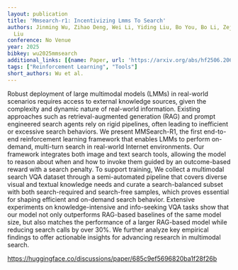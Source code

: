 ```yaml
---
layout: publication
title: 'Mmsearch-r1: Incentivizing Lmms To Search'
authors: Jinming Wu, Zihao Deng, Wei Li, Yiding Liu, Bo You, Bo Li, Zejun Ma, Ziwei
  Liu
conference: No Venue
year: 2025
bibkey: wu2025mmsearch
additional_links: [{name: Paper, url: 'https://arxiv.org/abs/hf2506.20670'}]
tags: ["Reinforcement Learning", "Tools"]
short_authors: Wu et al.
---
```

Robust deployment of large multimodal models (LMMs) in real-world scenarios requires access to external knowledge sources, given the complexity and dynamic nature of real-world information. Existing approaches such as retrieval-augmented generation (RAG) and prompt engineered search agents rely on rigid pipelines, often leading to inefficient or excessive search behaviors. We present MMSearch-R1, the first end-to-end reinforcement learning framework that enables LMMs to perform on-demand, multi-turn search in real-world Internet environments. Our framework integrates both image and text search tools, allowing the model to reason about when and how to invoke them guided by an outcome-based reward with a search penalty. To support training, We collect a multimodal search VQA dataset through a semi-automated pipeline that covers diverse visual and textual knowledge needs and curate a search-balanced subset with both search-required and search-free samples, which proves essential for shaping efficient and on-demand search behavior. Extensive experiments on knowledge-intensive and info-seeking VQA tasks show that our model not only outperforms RAG-based baselines of the same model size, but also matches the performance of a larger RAG-based model while reducing search calls by over 30%. We further analyze key empirical findings to offer actionable insights for advancing research in multimodal search.

https://huggingface.co/discussions/paper/685c9ef5696820ba1f28f26b